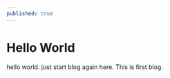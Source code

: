 ```yaml
---
published: true
---
```


# Hello World

hello world. just start blog again here.
This is first blog.
